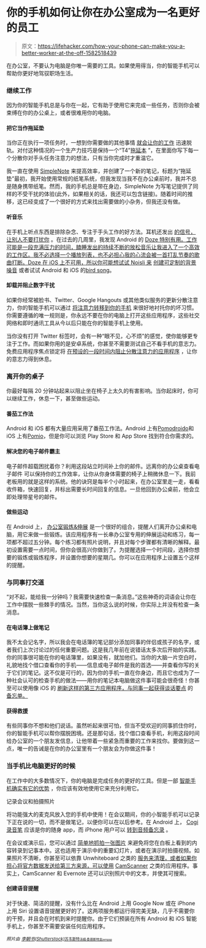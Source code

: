 # 你的手机如何让你在办公室成为一名更好的员工

> 原文：<https://lifehacker.com/how-your-phone-can-make-you-a-better-worker-at-the-off-1582518439>

在办公室，不要认为电脑是你唯一需要的工具。如果使用得当，你的智能手机可以帮助你更好地驾驭职场生活。



### 继续工作

因为你的智能手机总是与你在一起，它有助于使用它来完成一些任务，否则你会被束缚在你的办公桌上，或者很难用你的电脑。

#### 把它当作拖延垫

当你正在执行一项任务时，一想到你需要做的其他事情 [就会让你的工作](http://lifehacker.com/research-shows-how-much-a-three-second-distraction-can-5974976) 迅速脱轨。对付这种情况的一个生产力技巧是保持一个“T4”[拖延本](https://lifehacker.com/stay-focused-on-the-current-task-with-a-procrastinatio-1465461884) ”，在里面你写下每一个分散你对手头任务注意力的想法，只有当你完成时才重温它。

我一直在使用 [SimpleNote](http://lifehacker.com/simplenote-comes-to-android-offers-fast-syncing-text-1282908227) 来提高效率，并创建了一个新的笔记，标题为“拖延垫”最初，我开始使用常规的纸笔系统，但我发现当我不在办公桌前时，我并不总是随身携带纸笔。然而，我的手机总是带在身边，SimpleNote 为写笔记提供了同样的不受干扰的体验(此外，如果相关的话，我还可以包含链接)。随着时间的推移，这已经变成了一个很好的方式来找出需要做的小杂务，但我还没有做。

#### 听音乐

在手机上听点东西是排除杂念、专注于手头工作的好方法。耳机还发出 [的信号，让别人不要打扰你](http://lifehacker.com/how-can-i-steer-clear-of-distractions-and-focus-while-i-5894460) 。在过去的几周里，我发现 Android 的 [Doze 特别有用。工作可能是一段充满压力的时间，瞌睡发出的持续不断的放松音乐让我进入了一个高效的工作区。我不必选择一个播放列表，也不必担心我的心流会被一首打乱节奏的歌曲打断。Doze 在 iOS 上不可用，所以你可能想试试 Noisli 来](https://play.google.com/store/apps/details?id=com.ivy.doze) [创建可定制的背景噪音](http://lifehacker.com/noisli-for-iphone-creates-customizable-background-noise-1574067379) 或者试试 Android 和 iOS 的[bird song](http://lifehacker.com/birdsong-fm-helps-you-work-or-relax-to-the-sounds-of-1204006817)。

#### 卸载并阻止数字干扰

如果你经常被脸书、Twitter、Google Hangouts 或其他类似服务的更新分散注意力，你的智能手机可以通过 [将注意力转移到你的手机](https://lifehacker.com/offload-distractions-to-your-ipad-or-other-device-to-5602596) 来很好地衬托你的坏习惯。你需要遵循的唯一规则是，你永远不要在你的电脑上打开这些应用程序，这些社交网络和即时通讯工具从今以后只能在你的智能手机上使用。

当你没有打开 Twitter 标签时，会有一种“眼不见，心不烦”的感觉，使你能够更专注于工作。而如果你用的是安卓系统，你甚至不需要测试自己不看手机的意志力。免费应用程序焦点锁定将 [在预设的一段时间内阻止分散注意力的应用程序](http://lifehacker.com/focus-lock-blocks-distracting-android-apps-so-you-can-w-1561694681) ，让你的意志力得到休息。

### 离开你的桌子

你最好每隔 20 分钟站起来以阻止坐在椅子上太久的有害影响。当你起床时，你可以继续工作，休息一下，甚至做些运动。

#### 番茄工作法

Android 和 iOS 都有大量应用采用了番茄工作法。Android 上有[Pomodroido](http://lifehacker.com/pomodroido-is-an-elegant-pomodoro-timer-for-your-androi-5876385)和 iOS 上有[Pomio](http://lifehacker.com/pomio-turns-your-iphone-or-ipad-into-the-ultimate-pomod-5919162)，但是你可以浏览 Play Store 和 App Store 找到符合你需求的。

#### 解决您的电子邮件霸主

电子邮件超载困扰着你？利用这段站立时间补上你的邮件。远离你的办公桌查看电子邮件 可以保持你的工作效率，让你从你身体需要的椅子上稍微休息一下。我前老板用的就是这样的系统。他的诀窍是每半个小时起来，在办公室里走一走，看看收件箱，快速回复，并标出需要长时间回复的信息。一旦他回到办公桌前，他会立即处理带星号的邮件。

#### 做些运动

在 Android 上， [办公室锻炼&伸展](https://play.google.com/store/apps/details?id=com.fitnessreloaded.office_exercise_and_stretch_pro) 是一个很好的组合，提醒人们离开办公桌和电脑，用它来做一些锻炼。该应用程序有一长串办公室专用的伸展运动和练习，每一项都不超过五分钟。每个练习都有照片说明，并且对每个步骤都有清晰的解释。最初设置需要一点时间，但你会很高兴你做到了。为提醒选择一个时间段，选择你想要的锻炼或锻炼程序，并设置你想要的星期几。你可以在应用程序上设置五个这样的提醒。

### 与同事打交道

“对不起，能给我一分钟吗？我需要快速检查一条消息。”这些神奇的词语会让你在工作中摆脱一些棘手的情况。当然，当你这么说的时候，你实际上并没有检查一条消息。

#### 在电话簿上做笔记

我不太会记名字，所以我会在电话簿的笔记部分添加同事的伴侣或孩子的名字，或者我们上次讨论过的任何重要问题。这是我几年前在说错话太多次后开始的实践。你的同事很可能在你的电话簿里，如果没有，就加他们。当你的大脑一片空白时，礼貌地找个借口查看你的手机——信息或电子邮件是我的首选——并查看你写的关于它们的笔记。这不仅是可行的，因为你的手机一直在你身边，而且它也成为了一种社会认可的检查手机的做法——用你的笔记本电脑做这件事可能会很奇怪！你甚至可以使用像 iOS 的 [刷新这样的第三方应用程序，与同事一起获得谈话要点](http://www.refresh.io/) 的 [备忘单。](http://lifehacker.com/refresh-provides-creepy-dossiers-on-people-to-avoid-awk-747081121)

#### 获得救援

有些同事你不想和他们说话。虽然听起来很可怕，但当不受欢迎的同事抓住你时，你的智能手机可以帮你摆脱困境。还是那句话，找个借口查看手机，利用这段时间给办公室的一个朋友发信息，让他带着一些紧急而重要的工作来找你。要做到这一点，唯一的告诫是在你的办公室里有一个朋友会为你做这件事！

### 当手机比电脑更好的时候

在工作中的大多数情况下，你的电脑是完成任务的更好的工具。但是一部 [智能手机确实有它的优势](https://lifehacker.com/your-smartphone-is-a-better-pc-than-your-pc-ever-was-or-5681573) ，你应该有效地使用它来充分利用它。

记录会议和拍摄照片

将功能强大的麦克风放入您的手机中使用！在会议期间，你的小智能手机可以记录下正在说的一切，而不是做笔记，以便你可以在以后参考。在 Android 上， [Cogi 录音笔](https://lifehacker.com/cogi-annotates-voice-notes-with-smart-highlights-tags-1493979342) 应该是你的随身 app，而 iPhone 用户可以 [转到音频备忘录](http://lifehacker.com/the-best-voice-recording-app-for-iphone-5879232) 。

在会议或演示后，您可以通过 [简单地抓拍一张图片](https://lifehacker.com/avoid-taking-notes-in-a-meeting-by-simply-snapping-a-pi-5934352) 来避免将您在白板上看到的内容转录到记事本中。这也适用于演示中的重要幻灯片，或者在演示时拍摄视频。如果照片不清晰，你甚至可以依靠 Unwhiteboard 之类的 [服务来清理，或者如果你担心将官方数据发送给第三方来源，可以使用](http://lifehacker.com/unwhiteboard-cleans-whiteboard-photos-with-an-email-1576169662) [CamScanner](https://play.google.com/store/apps/details?id=com.intsig.camscanner) 之类的应用程序。事实上，CamScanner 和 Evernote 还可以识别照片中的文本，并使其可搜索。

#### 创建语音提醒

对于快速、简洁的提醒，没有什么比在 Android 上用 Google Now 或在 iPhone 上用 Siri 设置语音提醒更好的了。这两项服务都运行得完美无缺，几乎不需要你的干预，并且会在时机到来时提醒你。由于它们预装在所有 Android 和 iOS 智能手机上，你甚至不需要安装任何应用程序。

*<small>照片由</small>* [*<small>李朝书(Shutterstock)</small>*](http://www.shutterstock.com/pic-164027042/stock-photo-simple-and-stylish-office-environment.html?src=S6cQLF8Fer-r1LUOepuM6Q-1-6)<small>[<small>苏韦斯特</small>](http://pixabay.com/en/briefcase-mobile-phone-iphone-pack-346166/)<small>[<small>汤姆·桑德斯特龙</small>](https://www.flickr.com/photos/tomsun/4465142326/in/photostream/)<small>[<small>jwmpap</small>](http://www.freeimages.com/photo/504653)</small></small></small>

<small><small></small></small>